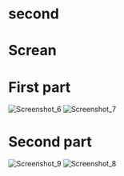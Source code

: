 # second
# Screan
# First part
![Screenshot_6](https://github.com/Android2/assets/144843309/f2324762-0efd-4145-8f79-651e0c776a48)
![Screenshot_7](https://github.com/D3nov3l/Android2/assets/144843309/e65043b0-803c-4769-af2f-0c40490f3da7)
# Second part
![Screenshot_9](https://github.com/D3nov3l/Android2/assets/144843309/39671517-dad6-4d85-ab25-9c5339aad3cc)
![Screenshot_8](https://github.com/D3nov3l/Android2/assets/144843309/c9034308-ddab-4908-8306-b5dcc1f4d7f3)
